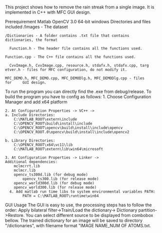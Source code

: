 This project shows how to remove the rain streak from a single image. It is implemented in C++ with MFC GUI design. 

Prerequirement
	Matlab
	OpenCV 3.0
	64-bit windows 
Directories and files included
	/Images - The dataset  

	/Dictionaries - A folder contains .txt file that contains  	dictionaries, the format 

      Function.h - The header file contains all the functions used.

 	Function.cpp - The C++ file contains all the functions used.

      CvvImage.h, CvvImage.cpp, resource.h, stdafx.h, stdafx.cpp, targ	etver.h - files for MFC configuration, do not modify it.

	MFC_DEMO.h, MFC_DEMO.cpp, MFC_DEMODlg.h, MFC_DEMODlg.cpp - files 	for 	GUI design. 

To run the program 
	you can directly find the .exe from debug/release.
To build the program 
	you have to config as follows:
	1. Choose Configuration Manager and add x64 platform

	2. At Configuration Properties -> VC++ -> 
	a. Include Directories: 		
		C:\MATLAB_ROOT\extern\include
		C:\OPENCV_ROOT\build\install\include
		C:\OPENCV_ROOT\opencv\build\install\include\opencv
		C:\OPENCV_ROOT.0\opencv\build\install\include\opencv2

	b. Library Directories:
		C:\OPENCV_ROOT\x64\vc11\lib
		C:\MATLAB_ROOT\extern\lib\win64\microsoft

	3. At Configuration Properties -> Linker ->
	Additional dependencies:
		mclmcrrt.lib
		mclmcr.lib
		opencv_ts300d.lib (for debug mode)
            opencv_ts300.lib (for release mode)
		opencv_world300d.lib (for debug mode)
		opencv_world300.lib (for release mode)
      4. Add matlab run time libs to system environmental variables PATH:
     		PATH = C:\MATLAB_ROOT\runtime\win64
GUI Usage
	The GUI is easy to use, the processing steps has to follow the order:	Apply bilateral filter->Train/Load the dictionary->	Dictionary 	partition->Restore. You can select different source to be displayed 	from 	combobox bellow.
      The trained dictionary for an image will be saved to directory 	"/dictionaries", with filename format "IMAGE NAME_NUM OF ATOMS.txt.	
